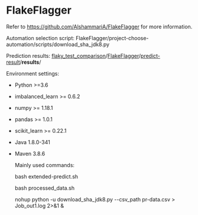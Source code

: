 # FlakeFlagger
Refer to https://github.com/AlshammariA/FlakeFlagger for more information.

Automation selection script: FlakeFlagger/project-choose-automation/scripts/download_sha_jdk8.py

Prediction results: [flaky_test_comparison](https://github.com/sgyersula/flaky_test_comparison)/[FlakeFlagger](https://github.com/sgyersula/flaky_test_comparison/tree/main/FlakeFlagger)/[predict-result](https://github.com/sgyersula/flaky_test_comparison/tree/main/FlakeFlagger/predict-result)/**results**/

Environment settings:

- Python >=3.6

- imbalanced_learn >= 0.6.2

- numpy >= 1.18.1

- pandas >= 1.0.1

- scikit_learn >= 0.22.1

- Java 1.8.0-341 

- Maven 3.8.6 

  Mainly used commands: 

  bash extended-predict.sh

  bash processed_data.sh
  
  nohup python -u download_sha_jdk8.py --csv_path pr-data.csv > Job_out1.log 2>&1 &
